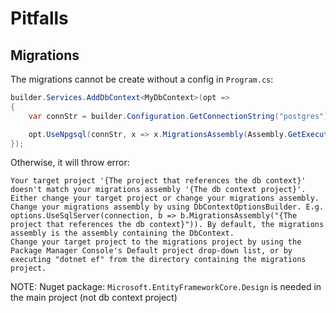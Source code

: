# Pitfalls

## Migrations

The migrations cannot be create without a config in `Program.cs`:

```c#
builder.Services.AddDbContext<MyDbContext>(opt =>
{
    var connStr = builder.Configuration.GetConnectionString("postgres");

    opt.UseNpgsql(connStr, x => x.MigrationsAssembly(Assembly.GetExecutingAssembly().GetName().Name)); // <--- this
});
```

Otherwise, it will throw error:

```
Your target project '{The project that references the db context}' doesn't match your migrations assembly '{The db context project}'. Either change your target project or change your migrations assembly.
Change your migrations assembly by using DbContextOptionsBuilder. E.g. options.UseSqlServer(connection, b => b.MigrationsAssembly("{The project that references the db context}")). By default, the migrations assembly is the assembly containing the DbContext.
Change your target project to the migrations project by using the Package Manager Console's Default project drop-down list, or by executing "dotnet ef" from the directory containing the migrations project.
```

NOTE: Nuget package: `Microsoft.EntityFrameworkCore.Design` is needed in the main project (not db context project)
